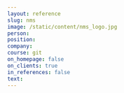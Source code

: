 ```yaml
---
layout: reference
slug: nms
image: /static/content/nms_logo.jpg
person:
position:
company:
course: git
on_homepage: false
on_clients: true
in_references: false
text:
---
```



